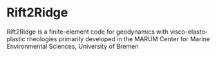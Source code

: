 # Rift2Ridge
Rift2Ridge is a finite-element code for geodynamics with visco-elasto-plastic rheologies primarily developed in the MARUM Center for Marine Environmental Sciences, University of Bremen
